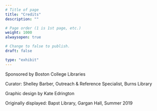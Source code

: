 ```yaml
---
# Title of page
title: "Credits"
description: ""

# Page order (1 is 1st page, etc.)
weight: 1000
alwaysopen: true

# Change to false to publish.
draft: false

type: "exhibit"
---
```


Sponsored by Boston College Libraries

Curator: Shelley Barber, Outreach & Reference Specialist, Burns Library

Graphic design by Kate Edrington

Originally displayed: Bapst Library, Gargan Hall, Summer 2019
